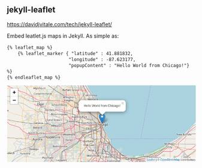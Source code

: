 ## jekyll-leaflet

https://davidjvitale.com/tech/jekyll-leaflet/

Embed leatlet.js maps in Jekyll. As simple as:

```
{% leaflet_map %}
    {% leaflet_marker { "latitude" : 41.881832,
                       "longitude" : -87.623177,
                       "popupContent" : "Hello World from Chicago!"} %}
{% endleaflet_map %}
```

![](./docs/assets/screenshot.png)
